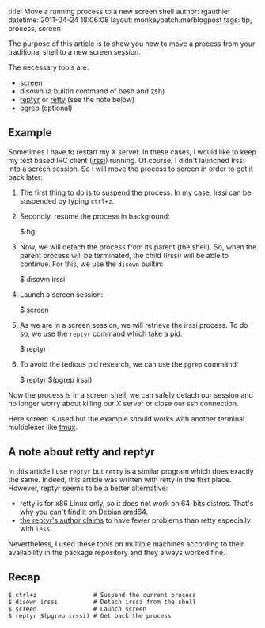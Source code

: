 title: Move a running process to a new screen shell
author: rgauthier
datetime: 2011-04-24 18:06:08
layout: monkeypatch.me/blogpost
tags: tip, process, screen

The purpose of this article is to show you how to move a process
from your traditional shell to a new screen session.

The necessary tools are:

  - [screen](http://en.wikipedia.org/wiki/GNU_Screen)
  - disown (a builtin command of bash and zsh)
  - [reptyr](https://github.com/nelhage/reptyr) or
    [retty](http://pasky.or.cz//dev/retty/)
    (see the note below)
  - pgrep (optional)

## Example

Sometimes I have to restart my X server. In these cases, I would like
to keep my text based IRC client ([Irssi](http://www.irssi.org/))
running. Of course, I didn't launched Irssi into a screen session. So
I will move the process to screen in order to get it back later:

  1. The first thing to do is to suspend the process. In my case,
     Irssi can be suspended by typing `ctrl+z`.


  2. Secondly, resume the process in background:

        $ bg

  3. Now, we will detach the process from its parent (the shell). So,
     when the parent process will be terminated, the child (Irssi)
     will be able to continue. For this, we use the `disown` builtin:

        $ disown irssi

  4. Launch a screen session:

        $ screen

  5. As we are in a screen session, we will retrieve the irssi
     process. To do so, we use the `reptyr` command which take a pid:

        $ reptyr <pid>

  6. To avoid the tedious pid research, we can use the `pgrep`
     command:

        $ reptyr $(pgrep irssi)


Now the process is in a screen shell, we can safely detach our session
and no longer worry about killing our X server or close our ssh
connection.

Here screen is used but the example should works with another terminal
multiplexer like [tmux](http://tmux.sourceforge.net/).

## A note about retty and reptyr

In this article I use `reptyr` but `retty` is a similar program which
does exactly the same. Indeed, this article was written with retty in
the first place. However, reptyr seems to be a better alternative:

  - retty is for x86 Linux only, so it does not work on 64-bits
    distros. That's why you can't find it on Debian amd64.
  - [the reptyr's author claims](http://blog.nelhage.com/2011/01/reptyr-attach-a-running-process-to-a-new-terminal/)
    to have fewer problems than retty especially with `less`.

Nevertheless, I used these tools on multiple machines according to
their availability in the package repository and they always worked
fine.

## Recap

    $ ctrl+z                # Suspend the current process
    $ disown irssi          # Detach irssi from the shell
    $ screen                # Launch screen
    $ reptyr $(pgrep irssi) # Get back the process

